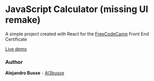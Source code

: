 # JavaScript Calculator (missing UI remake)

A simple project created with React for the [FreeCodeCamp](https://www.freecodecamp.org/) Front End Certificate

[Live demo](https://al3busse.github.io/Javascript-Calculator/)

### Author

**Alejandro Busse** - [Al3busse](https://github.com/Al3busse)
